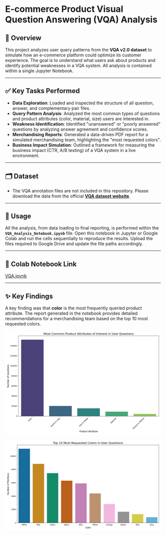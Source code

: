 # E-commerce Product Visual Question Answering (VQA) Analysis


## 📝 Overview
This project analyzes user query patterns from the **VQA v2.0 dataset** to simulate how an e-commerce platform could optimize its customer experience. The goal is to understand what users ask about products and identify potential weaknesses in a VQA system. All analysis is contained within a single Jupyter Notebook.

---

## ✅ Key Tasks Performed
- **Data Exploration**: Loaded and inspected the structure of all question, answer, and complementary pair files.
- **Query Pattern Analysis**: Analyzed the most common types of questions and product attributes (color, material, size) users are interested in.
- **Weakness Identification**: Identified "unanswered" or "poorly answered" questions by analyzing answer agreement and confidence scores.
- **Merchandising Reports**: Generated a data-driven PDF report for a simulated merchandising team, highlighting the "most requested colors".
- **Business Impact Simulation**: Outlined a framework for measuring the business impact (CTR, A/B testing) of a VQA system in a live environment.

---

## 🗂️ Dataset
- The VQA annotation files are not included in this repository. Please download the data from the official [**VQA dataset website**](https://visualqa.org/download.html).

---

## 📖 Usage
All the analysis, from data loading to final reporting, is performed within the **`VQA_Analysis_Notebook.ipynb`** file. Open this notebook in Jupyter or Google Colab and run the cells sequentially to reproduce the results. Upload the files required to Google Drive and update the file paths accordingly.

---

## 🔗 Colab Notebook Link
[VQA.ipynb](https://colab.research.google.com/drive/1Kwa1nYpH6daUNB4_zHTsJjsLlIK_YyV7?usp=sharing)

---

## ✨ Key Findings
A key finding was that **color** is the most frequently queried product attribute. The report generated in the notebook provides detailed recommendations for a merchandising team based on the top 10 most requested colors.

![Common Products Attributes](reports/common_product_attributes.png)

![Most Requested Colors Chart](reports/most_requested_colors_report.png)
